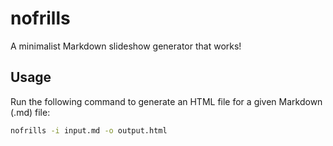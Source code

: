 # nofrills
A minimalist Markdown slideshow generator that works!

## Usage

Run the following command to generate an HTML file for a given Markdown (.md) file:

```bash
nofrills -i input.md -o output.html
```
